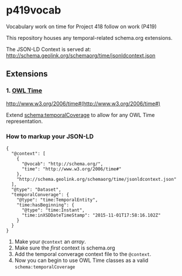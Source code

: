 # p419vocab
Vocabulary work on time for Project 418 follow on work (P419)

This repository houses any temporal-related schema.org extensions.

The JSON-LD Context is served at: http://schema.geolink.org/schemaorg/time/jsonldcontext.json

## Extensions

### 1. [OWL Time](http://www.w3.org/2006/time#)

http://www.w3.org/2006/time#(http://www.w3.org/2006/time#)

Extend [schema:temporalCoverage](https://schema.org/temporalCoverage) to allow for any OWL Time representation.

### How to markup your JSON-LD

```
{
  "@context": [
    {
      "@vocab": "http://schema.org/",
      "time": "http://www.w3.org/2006/time#"
    }, 
    "http://schema.geolink.org/schemaorg/time/jsonldcontext.json"
  ],
  "@type": "Dataset",
  "temporalConverage": {
    "@type": "time:TemporalEntity",
    "time:hasBeginning": {
      "@type": "time:Instant",
      "time:inXSDDateTimeStamp": "2015-11-01T17:58:16.102Z"
    }
  }
}
```

1. Make your `@context` an *array*.
2. Make sure the *first* context is schema.org
3. Add the temporal converage context file to the `@context`.
4. Now you can begin to use OWL Time classes as a valid `schema:temporalCoverage`


